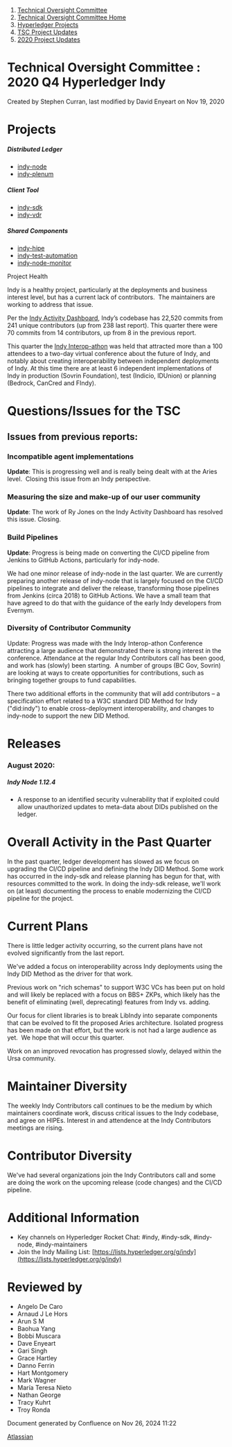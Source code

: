 1. [Technical Oversight Committee](index.html)
2. [Technical Oversight Committee Home](Technical-Oversight-Committee-Home_21430274.html)
3. [Hyperledger Projects](Hyperledger-Projects_21447704.html)
4. [TSC Project Updates](TSC-Project-Updates_21430854.html)
5. [2020 Project Updates](2020-Project-Updates_21450093.html)

# Technical Oversight Committee : 2020 Q4 Hyperledger Indy

Created by Stephen Curran, last modified by David Enyeart on Nov 19, 2020

# Projects

##### **Distributed Ledger**

- [indy-node](https://github.com/hyperledger/indy-node)
- [indy-plenum](https://github.com/hyperledger/indy-plenum)

##### **Client Tool**

- [indy-sdk](https://github.com/hyperledger/indy-sdk)
- [indy-vdr](https://github.com/hyperledger/indy-vdr)

##### **Shared Components**

- [indy-hipe](https://github.com/hyperledger/indy-hipe)
- [indy-test-automation](https://github.com/hyperledger/indy-test-automation)
- [indy-node-monitor](https://github.com/hyperledger/indy-node-monitor)

Project Health

Indy is a healthy project, particularly at the deployments and business interest level, but has a current lack of contributors.  The maintainers are working to address that issue.

Per the [Indy Activity Dashboard](https://lfanalytics.io/projects/hyperledger%2Findy/dashboard), Indy’s codebase has 22,520 commits from 241 unique contributors (up from 238 last report). This quarter there were 70 commits from 14 contributors, up from 8 in the previous report.

This quarter the [Indy Interop-athon](https://lf-hyperledger.atlassian.net/wiki/spaces/II) was held that attracted more than a 100 attendees to a two-day virtual conference about the future of Indy, and notably about creating interoperability between independent deployments of Indy. At this time there are at least 6 independent implementations of Indy in production (Sovrin Foundation), test (Indicio, IDUnion) or planning (Bedrock, CanCred and FIndy).

# Questions/Issues for the TSC

## Issues from previous reports:

### Incompatible agent implementations

**Update**: This is progressing well and is really being dealt with at the Aries level.  Closing this issue from an Indy perspective.

### Measuring the size and make-up of our user community

**Update**: The work of Ry Jones on the Indy Activity Dashboard has resolved this issue. Closing.

### Build Pipelines

**Update**: Progress is being made on converting the CI/CD pipeline from Jenkins to GitHub Actions, particularly for indy-node.

We had one minor release of indy-node in the last quarter. We are currently preparing another release of indy-node that is largely focused on the CI/CD pipelines to integrate and deliver the release, transforming those pipelines from Jenkins (circa 2018) to GitHub Actions. We have a small team that have agreed to do that with the guidance of the early Indy developers from Evernym.

### **Diversity of Contributor Community**

Update: Progress was made with the Indy Interop-athon Conference attracting a large audience that demonstrated there is strong interest in the conference. Attendance at the regular Indy Contributors call has been good, and work has (slowly) been starting.  A number of groups (BC Gov, Sovrin) are looking at ways to create opportunities for contributions, such as bringing together groups to fund capabilities. 

There two additional efforts in the community that will add contributors – a specification effort related to a W3C standard DID Method for Indy ("did:indy") to enable cross-deployment interoperability, and changes to indy-node to support the new DID Method.

# Releases

### **August 2020:**

##### Indy Node 1.12.4

- A response to an identified security vulnerability that if exploited could allow unauthorized updates to meta-data about DIDs published on the ledger.

# Overall Activity in the Past Quarter

In the past quarter, ledger development has slowed as we focus on upgrading the CI/CD pipeline and defining the Indy DID Method. Some work has occurred in the indy-sdk and release planning has begun for that, with resources committed to the work. In doing the indy-sdk release, we'll work on (at least) documenting the process to enable modernizing the CI/CD pipeline for the project.

# Current Plans

There is little ledger activity occurring, so the current plans have not evolved significantly from the last report.

We've added a focus on interoperability across Indy deployments using the Indy DID Method as the driver for that work.

Previous work on "rich schemas" to support W3C VCs has been put on hold and will likely be replaced with a focus on BBS+ ZKPs, which likely has the benefit of eliminating (well, deprecating) features from Indy vs. adding.

Our focus for client libraries is to break LibIndy into separate components that can be evolved to fit the proposed Aries architecture. Isolated progress has been made on that effort, but the work is not had a large audience as yet.  We hope that will occur this quarter.

Work on an improved revocation has progressed slowly, delayed within the Ursa community.

# Maintainer Diversity

The weekly Indy Contributors call continues to be the medium by which maintainers coordinate work, discuss critical issues to the Indy codebase, and agree on HIPEs. Interest in and attendence at the Indy Contributors meetings are rising.

# Contributor Diversity

We've had several organizations join the Indy Contributors call and some are doing the work on the upcoming release (code changes) and the CI/CD pipeline.

# Additional Information

- Key channels on Hyperledger Rocket Chat: #indy, #indy-sdk, #indy-node, #indy-maintainers
- Join the Indy Mailing List: [https://lists.hyperledger.org/g/indy](https://lists.hyperledger.org/g/indy)

# Reviewed by

- Angelo De Caro
- Arnaud J Le Hors
- Arun S M
- Baohua Yang
- Bobbi Muscara
- Dave Enyeart
- Gari Singh
- Grace Hartley
- Danno Ferrin
- Hart Montgomery
- Mark Wagner
- María Teresa Nieto
- Nathan George
- Tracy Kuhrt
- Troy Ronda

Document generated by Confluence on Nov 26, 2024 11:22

[Atlassian](http://www.atlassian.com/)
